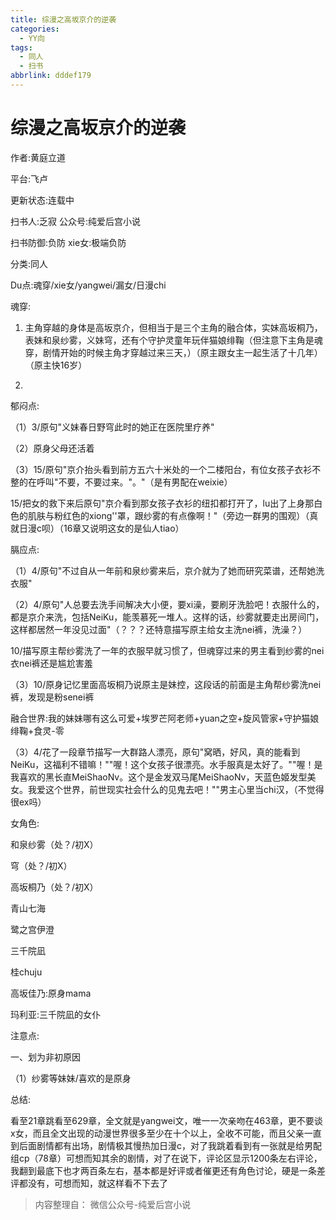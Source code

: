 ```yaml
---
title: 综漫之高坂京介的逆袭
categories:
  - YY向
tags:
  - 同人
  - 扫书
abbrlink: dddef179
---
```

# 综漫之高坂京介的逆袭
作者:黄庭立道

平台:飞卢

更新状态:连载中

扫书人:乏寂 公众号:纯爱后宫小说

扫书防御:负防 xie女:极端负防

分类:同人

Du点:魂穿/xie女/yangwei/漏女/日漫chi

魂穿:

1.  主角穿越的身体是高坂京介，但相当于是三个主角的融合体，实妹高坂桐乃，表妹和泉纱雾，义妹穹，还有个守护灵童年玩伴猫娘绯鞠（但注意下主角是魂穿，剧情开始的时候主角才穿越过来三天，）（原主跟女主一起生活了十几年）（原主快16岁）

2.  

郁闷点:

（1）3/原句"义妹春日野穹此时的她正在医院里疗养"

（2）原身父母还活着

（3）15/原句"京介抬头看到前方五六十米处的一个二楼阳台，有位女孩子衣衫不整的在呼叫"不要，不要过来。"。"（是有男配在weixie）

15/把女的救下来后原句"京介看到那女孩子衣衫的纽扣都打开了，lu出了上身那白色的肌肤与粉红色的xiong''罩，跟纱雾的有点像啊！"（旁边一群男的围观）（真就日漫c呗）（16章又说明这女的是仙人tiao）

膈应点:

（1）4/原句"不过自从一年前和泉纱雾来后，京介就为了她而研究菜谱，还帮她洗衣服"

（2）4/原句"人总要去洗手间解决大小便，要xi澡，要刷牙洗脸吧！衣服什么的，都是京介来洗，包括NeiKu，能羡慕死一堆人。这样的话，纱雾就要走出房间门，这样都居然一年没见过面"（？？？还特意描写原主给女主洗nei裤，洗澡？）

10/描写原主帮纱雾洗了一年的衣服早就习惯了，但魂穿过来的男主看到纱雾的nei衣nei裤还是尴尬害羞

（3）10/原身记忆里面高坂桐乃说原主是妹控，这段话的前面是主角帮纱雾洗nei裤，发现是粉senei裤

融合世界:我的妹妹哪有这么可爱+埃罗芒阿老师+yuan之空+旋风管家+守护猫娘绯鞠+食灵-零

（3）4/花了一段章节描写一大群路人漂亮，原句"窝晒，好风，真的能看到NeiKu，这福利不错嘛！""喔！这个女孩子很漂亮。水手服真是太好了。""喔！是我喜欢的黑长直MeiShaoNv。这个是金发双马尾MeiShaoNv，天蓝色姬发型美女。我爱这个世界，前世现实社会什么的见鬼去吧！""男主心里当chi汉，（不觉得很ex吗）

女角色:

和泉纱雾（处？/初X）

穹（处？/初X）

高坂桐乃（处？/初X）

青山七海

鹭之宫伊澄

三千院凪

桂chuju

高坂佳乃:原身mama

玛利亚:三千院凪的女仆

注意点:

一、划为非初原因

（1）纱雾等妹妹/喜欢的是原身

总结:

看至21章跳看至629章，全文就是yangwei文，唯一一次亲吻在463章，更不要谈x女，而且全文出现的动漫世界很多至少在十个以上，全收不可能，而且父亲一直到后面剧情都有出场，剧情极其慢热加日漫c，对了我跳着看到有一张就是给男配组cp（78章）可想而知其余的剧情，对了在说下，评论区显示1200条左右评论，我翻到最底下也才两百条左右，基本都是好评或者催更还有角色讨论，硬是一条差评都没有，可想而知，就这样看不下去了


> 内容整理自： 微信公众号-纯爱后宫小说